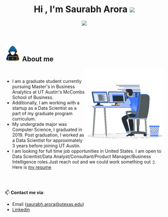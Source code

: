 
<h1 align="center"><b>Hi , I'm Saurabh Arora </b><img src="https://media.giphy.com/media/hvRJCLFzcasrR4ia7z/giphy.gif" width="35"></h1>

<p align="center">
  <a href="https://github.com/DenverCoder1/readme-typing-svg"><img src="https://readme-typing-svg.herokuapp.com?font=Time+New+Roman&color=cyan&size=25&center=true&vCenter=true&width=600&height=100&lines=Data+Science+Professional..&hearts;++;Machine+Learning+Engineer,;Computer+Science,;Business+Analytics,;Active+Learner/+Problem+Solver,;Love+to+learn+new+stuffs..<3"></a>
</p>
 
<br>



	
## <picture><img src = "https://github.com/0xAbdulKhalid/0xAbdulKhalid/raw/main/assets/mdImages/about_me.gif" width = 50px></picture> **About me**

<picture> <img align="right" src="https://github.com/0xAbdulKhalid/0xAbdulKhalid/raw/main/assets/mdImages/Right_Side.gif" width = 250px></picture>

<br>

- I am a graduate student currently pursuing Master's in Business Analytics at UT Austin's McCombs School of Business.
- Additionally, I am working with a startup as a Data Scientist as a part of my graduate program curriculum.
- My undergrade major was Computer Science, I graduated in 2019. Post graduation, I worked as a Data Scientist for approximately 3 years before joining UT Austin.
- I am looking for full time job opportunities in  United States. I am open to Data Scientist/Data Analyst/Consultant/Product Manager/Business Intelligence roles.Just reach out and we could work something out :). Here is [my resume](https://drive.google.com/file/d/1k-cuGsYnwLycQT58Jpbkfb6-WeZgSJEo/view?usp=share_link)

<br><br>

📫 **Contact me via**:
- Email (saurabh.arora@utexas.edu)
- [Linkedin](https://www.linkedin.com/in/saurabharora97/)
